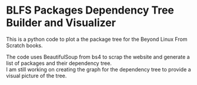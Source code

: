 # BLFS Packages Dependency Tree Builder and Visualizer
This is a python code to plot a the package tree for the Beyond Linux From Scratch books.

The code uses BeautifulSoup from bs4 to scrap the website and generate a list of packages and their dependency tree.  
I am still working on creating the graph for the dependency tree to provide a visual picture of the tree.
